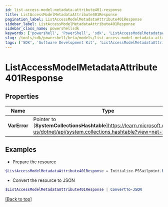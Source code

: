 ```yaml
---
id: list-access-model-metadata-attribute401-response
title: ListAccessModelMetadataAttribute401Response
pagination_label: ListAccessModelMetadataAttribute401Response
sidebar_label: ListAccessModelMetadataAttribute401Response
sidebar_class_name: powershellsdk
keywords: ['powershell', 'PowerShell', 'sdk', 'ListAccessModelMetadataAttribute401Response'] 
slug: /tools/sdk/powershell/beta/models/list-access-model-metadata-attribute401-response
tags: ['SDK', 'Software Development Kit', 'ListAccessModelMetadataAttribute401Response']
---
```



# ListAccessModelMetadataAttribute401Response

## Properties

Name | Type | Description | Notes
------------ | ------------- | ------------- | -------------
**VarError** |  Pointer to [**SystemCollectionsHashtable**]https://learn.microsoft.com/en-us/dotnet/api/system.collections.hashtable?view=net-9.0 | A message describing the error | [optional] 

## Examples

- Prepare the resource
```powershell
$ListAccessModelMetadataAttribute401Response = Initialize-PSSailpoint.BetaListAccessModelMetadataAttribute401Response  -VarError JWT validation failed: JWT is expired
```

- Convert the resource to JSON
```powershell
$ListAccessModelMetadataAttribute401Response | ConvertTo-JSON
```


[[Back to top]](#) 

